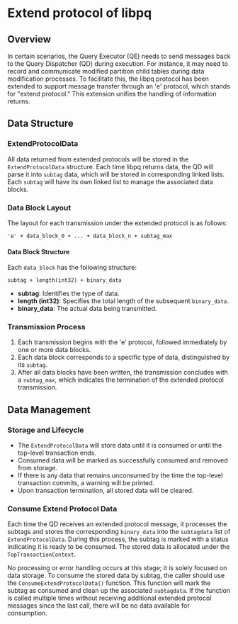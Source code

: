 # Extend protocol of libpq

## Overview

In certain scenarios, the Query Executor (QE) needs to send messages back to the Query Dispatcher (QD) during execution. For instance, it may need to record and communicate modified partition child tables during data modification processes. To facilitate this, the libpq protocol has been extended to support message transfer through an 'e' protocol, which stands for "extend protocol." This extension unifies the handling of information returns.

## Data Structure

### ExtendProtocolData

All data returned from extended protocols will be stored in the `ExtendProtocolData` structure. Each time libpq returns data, the QD will parse it into `subtag` data, which will be stored in corresponding linked lists. Each `subtag` will have its own linked list to manage the associated data blocks.

### Data Block Layout

The layout for each transmission under the extended protocol is as follows:

```
'e' + data_block_0 + ... + data_block_n + subtag_max
```

#### Data Block Structure

Each `data_block` has the following structure:

```
subtag + length(int32) + binary_data
```

- **subtag**: Identifies the type of data.
- **length (int32)**: Specifies the total length of the subsequent `binary_data`.
- **binary_data**: The actual data being transmitted.

### Transmission Process

1. Each transmission begins with the 'e' protocol, followed immediately by one or more data blocks.
2. Each data block corresponds to a specific type of data, distinguished by its `subtag`.
3. After all data blocks have been written, the transmission concludes with a `subtag_max`, which indicates the termination of the extended protocol transmission.

## Data Management

### Storage and Lifecycle

- The `ExtendProtocolData` will store data until it is consumed or until the top-level transaction ends.
- Consumed data will be marked as successfully consumed and removed from storage.
- If there is any data that remains unconsumed by the time the top-level transaction commits, a warning will be printed.
- Upon transaction termination, all stored data will be cleared.

### Consume Extend Protocol Data

Each time the QD receives an extended protocol message, it processes the subtags and stores the corresponding `binary_data` into the `subtagdata` list of `ExtendProtocolData`. During this process, the subtag is marked with a status indicating it is ready to be consumed. The stored data is allocated under the `TopTransactionContext`. 

No processing or error handling occurs at this stage; it is solely focused on data storage. To consume the stored data by subtag, the caller should use the `ConsumeExtendProtocolData()` function. This function will mark the subtag as consumed and clean up the associated `subtagdata`. If the function is called multiple times without receiving additional extended protocol messages since the last call, there will be no data available for consumption.
